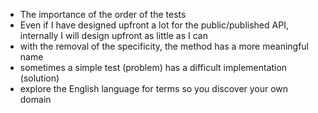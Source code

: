 * The importance of the order of the tests
* Even if I have designed upfront a lot for the public/published API, internally I will design upfront as little as I
 can
* with the removal of the specificity, the method has a more meaningful name
* sometimes a simple test (problem) has a difficult implementation (solution)
* explore the English language for terms so you discover your own domain
